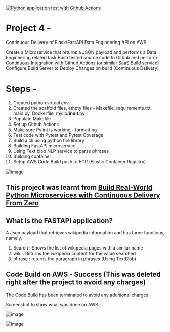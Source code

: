
[![Python application test with Github Actions](https://github.com/aadi1405/IDS706_Project4_AJ/actions/workflows/devops.yml/badge.svg)](https://github.com/aadi1405/IDS706_Project4_AJ/actions/workflows/devops.yml)

# Project 4 -
Continuous Delivery of Flask/FastAPI Data Engineering API on AWS

Create a Microservice that returns a JSON payload and performs a Data Engineering related task
Push tested source code to Github and perform Continuous Integration with Github Actions (or similar SaaS Build service)
Configure Build Server to Deploy Changes on build (Continuous Delivery)

# Steps -  

1) Created python virtual env
2) Created the scaffold files, empty files - Makefile, requirements.txt, main.py, Dockerfile, mylib/__innit__.py
3) Populate Makefile 
4) Set up Github Actions 
5) Make sure Pylint is working - formatting
6) Test code with Pytest and Pytest Coverage
7) Build a cli using python fire library
8) Building FastAPI microservice
9) Using Text blob NLP service to parse phrases
10) Building container
11) Setup AWS Code Build push to ECR (Elastic Container Registry)


![image](https://user-images.githubusercontent.com/67281453/205518554-b047ba23-f7d4-4dbb-a0a1-4817282cde04.png)


## This project was learnt from [Build Real-World Python Microservices with Continuous Delivery From Zero](https://www.youtube.com/watch?v=YB-_FsssK8E)

## What is the FASTAPI application?

A Json payload that retrieves wikipedia information and has three functions, namely,
1) Search : Shows the list of wikipedia pages with a similar name
2) wiki : Returns the wikipedia content for the value searched
3) phrase : returns the paragraph in phrases (Using TextBlob)


## Code Build on AWS - Success (This was deleted right after the project to avoid any charges)

The Code Build has been terminated to avoid any additional charges

Screenshot to show what was done on AWS : 

![image](https://user-images.githubusercontent.com/67281453/205520605-0b7b1f94-a6b1-4614-8d0f-d4e5768a15a9.png)

![image](https://user-images.githubusercontent.com/67281453/205520635-6a4b4754-07fb-45e8-928b-77eba40f2e65.png)








